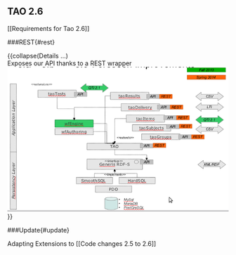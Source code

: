 <!--
author:
    - 'Joel Bout'
created_at: '2013-05-21 09:59:42'
updated_at: '2014-09-05 10:08:53'
-->

TAO 2.6
-------

[[Requirements for Tao 2.6]]

###REST{#rest}

{{collapse(Details …)\
Exposes our API thanks to a REST wrapper\
![](resources/RestWrapper.png)\
}}

###Update{#update}

Adapting Extensions to [[Code changes 2.5 to 2.6]]

